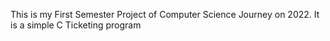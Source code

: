 This is my First Semester Project of Computer Science Journey on 2022. It is a simple C Ticketing program 
